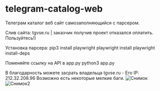 # telegram-catalog-web
Телеграм каталог веб сайт самозаполняющийся с парсером.

Слив сайта: tgvse.ru | заказчик получив проект отказался оплатить. Пользуйтесь!)

Установка парсера:
pip3 install playwright
playwright install
playwright install-deps

Поменяйте ссылку на API в app.py
python3 app.py

В благодарность можете засрать владельца tgvse.ru - Его IP: 212.32.208.96
Возможно есть некоторые мелкие баги.
![Снимок](https://github.com/looneysky/telegram-catalog-web/assets/63257090/8de6809e-feb2-41f5-a006-02ea17646fc9)
![Снимок2](https://github.com/looneysky/telegram-catalog-web/assets/63257090/c69070f3-152f-4c7a-acb0-d8eb0657924a)
